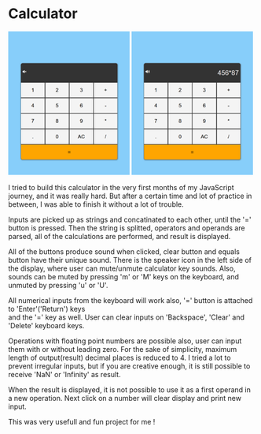 # Calculator

<img src="img/screenshot1.jpg" width="49%"> <img src="img/screenshot2.jpg" width="49%">

I tried to build this calculator in the very first months of my JavaScript journey,
and it was really hard. But after a certain time and lot of practice in between, I was able to 
finish it without a lot of trouble.

Inputs are picked up as strings and concatinated to each other, until the '=' button is pressed.
Then the string is splitted, operators and operands are parsed, all of the calculations are 
performed, and result is displayed.

All of the buttons produce sound when clicked, clear button and equals button have their unique sound.
There is the speaker icon in the left side of the display, where user can mute/unmute calculator key sounds.
Also, sounds can be muted by pressing 'm' or 'M' keys on the keyboard, and unmuted by pressing 'u' or 'U'.

All numerical inputs from the keyboard will work also, '=' button is attached to 'Enter'('Return') keys  
and the '=' key as well. User can clear inputs on 'Backspace', 'Clear' and 'Delete' keyboard keys.

Operations with floating point numbers are possible also, user can input them with or without leading zero.
For the sake of simplicity, maximum length of output(result) decimal places is reduced to 4.
I tried a lot to prevent irregular inputs, but if you are creative enough, it is still possible to receive 'NaN' or
'Infinity' as result.

When the result is displayed, it is not possible to use it as a first operand in a new operation. Next click on a number
will clear display and print new input.

This was very usefull and fun project for me !
